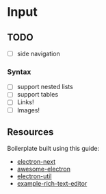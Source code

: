 # Input

## TODO

-   [ ] side navigation

### Syntax

-   [ ] support nested lists
-   [ ] support tables
-   [ ] Links!
-   [ ] Images!

## Resources

Boilerplate built using this guide:

-   [electron-next](https://leo.im/2017/electron-next)
-   [awesome-electron](https://github.com/sindresorhus/awesome-electron)
-   [electron-util](https://github.com/sindresorhus/electron-util)
-   [example-rich-text-editor](https://codesandbox.io/s/angry-water-vvo8t)
